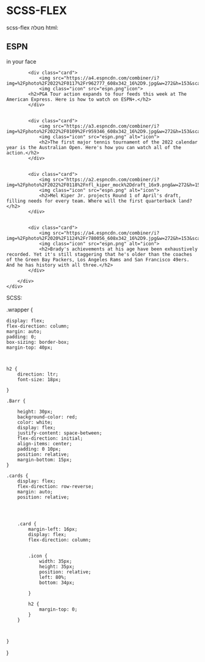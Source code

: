 # SCSS-FLEX
 scss-flex מטלה
html:

<!DOCTYPE html>
<html lang="en">
<head>
    <meta charset="UTF-8">
    <meta http-equiv="X-UA-Compatible" content="IE=edge">
    <meta name="viewport" content="width=device-width, initial-scale=1.0">
    <title>Flex</title>
    <link rel="stylesheet" href="dist/style.css">
</head>
<body>
    <div class="wrapper">
        <div class="Barr">
            <h2>ESPN</h2>
               <p>in your face</p>
        </div>
        <div class="cards">

            
            <div class="card">
                <img src="https://a4.espncdn.com/combiner/i?img=%2Fphoto%2F2022%2F0117%2Fr962777_608x342_16%2D9.jpg&w=272&h=153&scale=crop&cquality=80&location=origin">
                <img class="icon" src="espn.png"icon">
            <h2>PGA Tour action expands to four feeds this week at The American Express. Here is how to watch on ESPN+.</h2>
            </div>

            
            <div class="card">
                <img src="https://a3.espncdn.com/combiner/i?img=%2Fphoto%2F2022%2F0109%2Fr959346_608x342_16%2D9.jpg&w=272&h=153&scale=crop&cquality=80&location=origin">
                <img class="icon" src="espn.png" alt="icon">
                <h2>The first major tennis tournament of the 2022 calendar year is the Australian Open. Here's how you can watch all of the action.</h2>
            </div>

            
            <div class="card">
                <img src="https://a2.espncdn.com/combiner/i?img=%2Fphoto%2F2022%2F0118%2Fnfl_kiper_mock%2Ddraft_16x9.png&w=272&h=153&scale=crop&cquality=80&location=origin">
                <img class="icon" src="espn.png" alt="icon">
                <h2>Mel Kiper Jr. projects Round 1 of April's draft, filling needs for every team. Where will the first quarterback land?</h2>
            </div>

           
            <div class="card">
                <img src="https://a4.espncdn.com/combiner/i?img=%2Fphoto%2F2020%2F1124%2Fr780056_608x342_16%2D9.jpg&w=272&h=153&scale=crop&cquality=80&location=origin">
                <img class="icon" src="espn.png" alt="icon">
                <h2>Brady's achievements at his age have been exhaustively recorded. Yet it's still staggering that he's older than the coaches of the Green Bay Packers, Los Angeles Rams and San Francisco 49ers. And he has history with all three.</h2>
            </div>

        </div>
    </div>

</body>
</html>
                                                           
SCSS:
                                                           
.wrapper {
    
    display: flex;
    flex-direction: column;
    margin: auto;
    padding: 0;
    box-sizing: border-box;
    margin-top: 40px;   
    


    h2 {
        direction: ltr;
        font-size: 18px;
        
    }

    .Barr {

        height: 30px;
        background-color: red;
        color: white;
        display: flex;
        justify-content: space-between;
        flex-direction: initial;
        align-items: center;
        padding: 0 10px;
        position: relative;
        margin-bottom: 15px;
    }

    .cards {
        display: flex;
        flex-direction: row-reverse;
        margin: auto;
        position: relative;
        



        .card {
            margin-left: 16px;
            display: flex;
            flex-direction: column;
            

            .icon {
                width: 35px;
                height: 35px;
                position: relative;
                left: 80%;
                bottom: 34px;
                
            }

            h2 {
                margin-top: 0;
            }
        }

        
        
    }

}
